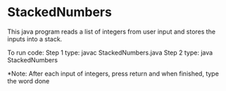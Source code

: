 # StackedNumbers

This java program reads a list of integers from user input and stores the inputs into a stack.

To run code:
Step 1 type: javac StackedNumbers.java
Step 2 type: java StackedNumbers

*Note: After each input of integers, press return and when finished, type the word done
